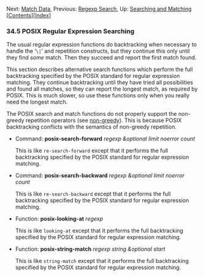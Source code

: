 

Next: [Match Data](Match-Data.html), Previous: [Regexp Search](Regexp-Search.html), Up: [Searching and Matching](Searching-and-Matching.html)   \[[Contents](index.html#SEC_Contents "Table of contents")]\[[Index](Index.html "Index")]

### 34.5 POSIX Regular Expression Searching

The usual regular expression functions do backtracking when necessary to handle the ‘`\|`’ and repetition constructs, but they continue this only until they find *some* match. Then they succeed and report the first match found.

This section describes alternative search functions which perform the full backtracking specified by the POSIX standard for regular expression matching. They continue backtracking until they have tried all possibilities and found all matches, so they can report the longest match, as required by POSIX. This is much slower, so use these functions only when you really need the longest match.

The POSIX search and match functions do not properly support the non-greedy repetition operators (see [non-greedy](Regexp-Special.html)). This is because POSIX backtracking conflicts with the semantics of non-greedy repetition.

*   Command: **posix-search-forward** *regexp \&optional limit noerror count*

    This is like `re-search-forward` except that it performs the full backtracking specified by the POSIX standard for regular expression matching.

<!---->

*   Command: **posix-search-backward** *regexp \&optional limit noerror count*

    This is like `re-search-backward` except that it performs the full backtracking specified by the POSIX standard for regular expression matching.

<!---->

*   Function: **posix-looking-at** *regexp*

    This is like `looking-at` except that it performs the full backtracking specified by the POSIX standard for regular expression matching.

<!---->

*   Function: **posix-string-match** *regexp string \&optional start*

    This is like `string-match` except that it performs the full backtracking specified by the POSIX standard for regular expression matching.
